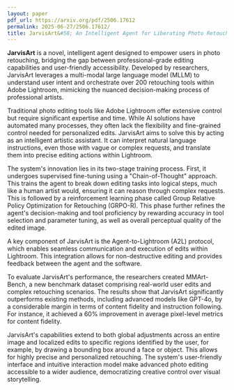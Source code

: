 ```yaml
---
layout: paper
pdf_url: https://arxiv.org/pdf/2506.17612
permalink: 2025-06-27/2506.17612/
title: JarvisArt&#58; An Intelligent Agent for Liberating Photo Retouching Creativity
---
```




**JarvisArt** is a novel, intelligent agent designed to empower users in photo retouching, bridging the gap between professional-grade editing capabilities and user-friendly accessibility. Developed by researchers, JarvisArt leverages a multi-modal large language model (MLLM) to understand user intent and orchestrate over 200 retouching tools within Adobe Lightroom, mimicking the nuanced decision-making process of professional artists.

Traditional photo editing tools like Adobe Lightroom offer extensive control but require significant expertise and time. While AI solutions have automated many processes, they often lack the flexibility and fine-grained control needed for personalized edits. JarvisArt aims to solve this by acting as an intelligent artistic assistant. It can interpret natural language instructions, even those with vague or complex requests, and translate them into precise editing actions within Lightroom.

The system's innovation lies in its two-stage training process. First, it undergoes supervised fine-tuning using a "Chain-of-Thought" approach. This trains the agent to break down editing tasks into logical steps, much like a human artist would, ensuring it can reason through complex requests. This is followed by a reinforcement learning phase called Group Relative Policy Optimization for Retouching (GRPO-R). This phase further refines the agent's decision-making and tool proficiency by rewarding accuracy in tool selection and parameter tuning, as well as overall perceptual quality of the edited image.

A key component of JarvisArt is the Agent-to-Lightroom (A2L) protocol, which enables seamless communication and execution of edits within Lightroom. This integration allows for non-destructive editing and provides feedback between the agent and the software.

To evaluate JarvisArt's performance, the researchers created MMArt-Bench, a new benchmark dataset comprising real-world user edits and complex retouching scenarios. The results show that JarvisArt significantly outperforms existing methods, including advanced models like GPT-4o, by a considerable margin in terms of content fidelity and instruction following. For instance, it achieved a 60% improvement in average pixel-level metrics for content fidelity.

JarvisArt's capabilities extend to both global adjustments across an entire image and localized edits to specific regions identified by the user, for example, by drawing a bounding box around a face or object. This allows for highly precise and personalized retouching. The system's user-friendly interface and intuitive interaction model make advanced photo editing accessible to a wider audience, democratizing creative control over visual storytelling.